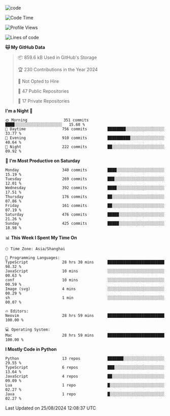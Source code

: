 
<!--
**liuyaanng/liuyaanng** is a ✨ _special_ ✨ repository because its `README.md` (this file) appears on your GitHub profile.

Here are some ideas to get you started:

- 🔭 I’m currently working on ...
- 🌱 I’m currently learning ...
- 👯 I’m looking to collaborate on ...
- 🤔 I’m looking for help with ...
- 💬 Ask me about ...
- 📫 How to reach me: ...
- 😄 Pronouns: ...
- ⚡ Fun fact: ...
-->


![code](https://cdn.jsdelivr.net/gh/liuyaanng/liuyaanng@1.0/code.gif) 

<!--START_SECTION:waka-->
![Code Time](http://img.shields.io/badge/Code%20Time-713%20hrs%2022%20mins-blue)

![Profile Views](http://img.shields.io/badge/Profile%20Views-0-blue)

![Lines of code](https://img.shields.io/badge/From%20Hello%20World%20I%27ve%20Written-14.7%20million%20lines%20of%20code-blue)

**🐱 My GitHub Data** 

> 📦 859.6 kB Used in GitHub's Storage 
 > 
> 🏆 230 Contributions in the Year 2024
 > 
> 🚫 Not Opted to Hire
 > 
> 📜 47 Public Repositories 
 > 
> 🔑 17 Private Repositories 
 > 
**I'm a Night 🦉** 

```text
🌞 Morning                351 commits         ████░░░░░░░░░░░░░░░░░░░░░   15.68 % 
🌆 Daytime                756 commits         ████████░░░░░░░░░░░░░░░░░   33.77 % 
🌃 Evening                910 commits         ██████████░░░░░░░░░░░░░░░   40.64 % 
🌙 Night                  222 commits         ██░░░░░░░░░░░░░░░░░░░░░░░   09.92 % 
```
📅 **I'm Most Productive on Saturday** 

```text
Monday                   340 commits         ████░░░░░░░░░░░░░░░░░░░░░   15.19 % 
Tuesday                  269 commits         ███░░░░░░░░░░░░░░░░░░░░░░   12.01 % 
Wednesday                392 commits         ████░░░░░░░░░░░░░░░░░░░░░   17.51 % 
Thursday                 176 commits         ██░░░░░░░░░░░░░░░░░░░░░░░   07.86 % 
Friday                   161 commits         ██░░░░░░░░░░░░░░░░░░░░░░░   07.19 % 
Saturday                 476 commits         █████░░░░░░░░░░░░░░░░░░░░   21.26 % 
Sunday                   425 commits         █████░░░░░░░░░░░░░░░░░░░░   18.98 % 
```


📊 **This Week I Spent My Time On** 

```text
🕑︎ Time Zone: Asia/Shanghai

💬 Programming Languages: 
TypeScript               28 hrs 30 mins      █████████████████████████   98.32 % 
JavaScript               10 mins             ░░░░░░░░░░░░░░░░░░░░░░░░░   00.63 % 
conf                     10 mins             ░░░░░░░░░░░░░░░░░░░░░░░░░   00.59 % 
Image (svg)              4 mins              ░░░░░░░░░░░░░░░░░░░░░░░░░   00.29 % 
sh                       1 min               ░░░░░░░░░░░░░░░░░░░░░░░░░   00.07 % 

🔥 Editors: 
Neovim                   28 hrs 59 mins      █████████████████████████   100.00 % 

💻 Operating System: 
Mac                      28 hrs 59 mins      █████████████████████████   100.00 % 
```

**I Mostly Code in Python** 

```text
Python                   13 repos            ███████░░░░░░░░░░░░░░░░░░   29.55 % 
TypeScript               6 repos             ███░░░░░░░░░░░░░░░░░░░░░░   13.64 % 
JavaScript               4 repos             ██░░░░░░░░░░░░░░░░░░░░░░░   09.09 % 
Lua                      1 repo              █░░░░░░░░░░░░░░░░░░░░░░░░   02.27 % 
Java                     1 repo              █░░░░░░░░░░░░░░░░░░░░░░░░   02.27 % 
```




 Last Updated on 25/08/2024 12:08:37 UTC
<!--END_SECTION:waka-->
